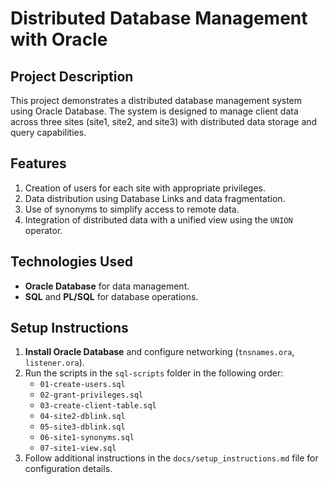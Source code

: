 # Distributed Database Management with Oracle

## Project Description

This project demonstrates a distributed database management system using Oracle Database. The system is designed to manage client data across three sites (site1, site2, and site3) with distributed data storage and query capabilities.

## Features
1. Creation of users for each site with appropriate privileges.
2. Data distribution using Database Links and data fragmentation.
3. Use of synonyms to simplify access to remote data.
4. Integration of distributed data with a unified view using the `UNION` operator.

## Technologies Used
- **Oracle Database** for data management.
- **SQL** and **PL/SQL** for database operations.

## Setup Instructions

1. **Install Oracle Database** and configure networking (`tnsnames.ora`, `listener.ora`).
2. Run the scripts in the `sql-scripts` folder in the following order:
   - `01-create-users.sql`
   - `02-grant-privileges.sql`
   - `03-create-client-table.sql`
   - `04-site2-dblink.sql`
   - `05-site3-dblink.sql`
   - `06-site1-synonyms.sql`
   - `07-site1-view.sql`
3. Follow additional instructions in the `docs/setup_instructions.md` file for configuration details.



